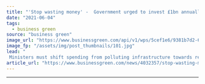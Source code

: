 ```yaml
---
title: "'Stop wasting money' -  Government urged to invest £1bn annually in nature restoration"
date: "2021-06-04"
tags: 
  - business green
source: "business green"
image_url: "https://www.businessgreen.com/api/v1/wps/5cef1e6/9381b7d2-6da3-4b0d-ba1d-788ac454e49e/6/Holmethorpe-Surrey-185x114.jpg"
image_fp: "/assets/img/post_thumbnails/101.jpg"
lead: "
 Ministers must shift spending from polluting infrastructure towards restoring degraded lands and seas to deliver a green recovery, the Wildlife Trusts argues ..."
article_url: "https://www.businessgreen.com/news/4032357/stop-wasting-money-government-urged-invest-gbp1bn-annually-nature-restoration"
---
```


---
